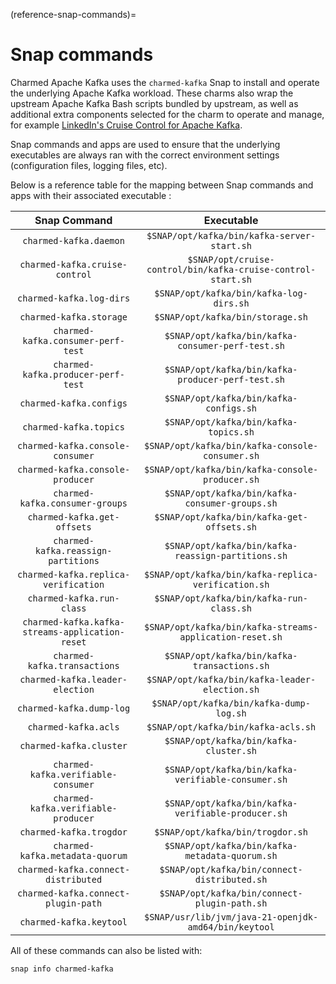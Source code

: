 (reference-snap-commands)=
# Snap commands

Charmed Apache Kafka uses the `charmed-kafka` Snap to install and operate the underlying Apache Kafka workload. These charms also wrap the upstream Apache Kafka Bash scripts bundled by upstream, as well as additional extra components selected for the charm to operate and manage, for example [LinkedIn's Cruise Control for Apache Kafka](https://github.com/linkedin/cruise-control).

Snap commands and apps are used to ensure that the underlying executables are always ran with the correct environment settings (configuration files, logging files, etc). 

Below is a reference table for the mapping between Snap commands and apps with their associated executable :

|                  Snap Command                   |                         Executable                             |
|:-----------------------------------------------:|:--------------------------------------------------------------:|
| `charmed-kafka.daemon`                          | `$SNAP/opt/kafka/bin/kafka-server-start.sh`                  |
| `charmed-kafka.cruise-control`                  | `$SNAP/opt/cruise-control/bin/kafka-cruise-control-start.sh` |
| `charmed-kafka.log-dirs`                        | `$SNAP/opt/kafka/bin/kafka-log-dirs.sh`                      |
| `charmed-kafka.storage`                         | `$SNAP/opt/kafka/bin/storage.sh`                             |
| `charmed-kafka.consumer-perf-test`              | `$SNAP/opt/kafka/bin/kafka-consumer-perf-test.sh`            |
| `charmed-kafka.producer-perf-test`              | `$SNAP/opt/kafka/bin/kafka-producer-perf-test.sh`            |
| `charmed-kafka.configs`                         | `$SNAP/opt/kafka/bin/kafka-configs.sh`                       |
| `charmed-kafka.topics`                          | `$SNAP/opt/kafka/bin/kafka-topics.sh`                        |
| `charmed-kafka.console-consumer`                | `$SNAP/opt/kafka/bin/kafka-console-consumer.sh`              |
| `charmed-kafka.console-producer`                | `$SNAP/opt/kafka/bin/kafka-console-producer.sh`              |
| `charmed-kafka.consumer-groups`                 | `$SNAP/opt/kafka/bin/kafka-consumer-groups.sh`               |
| `charmed-kafka.get-offsets`                     | `$SNAP/opt/kafka/bin/kafka-get-offsets.sh`                   |
| `charmed-kafka.reassign-partitions`             | `$SNAP/opt/kafka/bin/kafka-reassign-partitions.sh`           |
| `charmed-kafka.replica-verification`            | `$SNAP/opt/kafka/bin/kafka-replica-verification.sh`          |
| `charmed-kafka.run-class`                       | `$SNAP/opt/kafka/bin/kafka-run-class.sh`                     |
| `charmed-kafka.kafka-streams-application-reset` | `$SNAP/opt/kafka/bin/kafka-streams-application-reset.sh`     |
| `charmed-kafka.transactions`                    | `$SNAP/opt/kafka/bin/kafka-transactions.sh`                  |
| `charmed-kafka.leader-election`                 | `$SNAP/opt/kafka/bin/kafka-leader-election.sh`              |
| `charmed-kafka.dump-log`                        | `$SNAP/opt/kafka/bin/kafka-dump-log.sh`                      |
| `charmed-kafka.acls`                            | `$SNAP/opt/kafka/bin/kafka-acls.sh`                          |
| `charmed-kafka.cluster`                         | `$SNAP/opt/kafka/bin/kafka-cluster.sh`                       |
| `charmed-kafka.verifiable-consumer`             | `$SNAP/opt/kafka/bin/kafka-verifiable-consumer.sh`           |
| `charmed-kafka.verifiable-producer`             | `$SNAP/opt/kafka/bin/kafka-verifiable-producer.sh`           |
| `charmed-kafka.trogdor`                         | `$SNAP/opt/kafka/bin/trogdor.sh`                             |
| `charmed-kafka.metadata-quorum`                 | `$SNAP/opt/kafka/bin/kafka-metadata-quorum.sh`               |
| `charmed-kafka.connect-distributed`             | `$SNAP/opt/kafka/bin/connect-distributed.sh`                 |
| `charmed-kafka.connect-plugin-path`             | `$SNAP/opt/kafka/bin/connect-plugin-path.sh`                 |
| `charmed-kafka.keytool`                         | `$SNAP/usr/lib/jvm/java-21-openjdk-amd64/bin/keytool`        |

All of these commands can also be listed with:

```shell
snap info charmed-kafka
```


